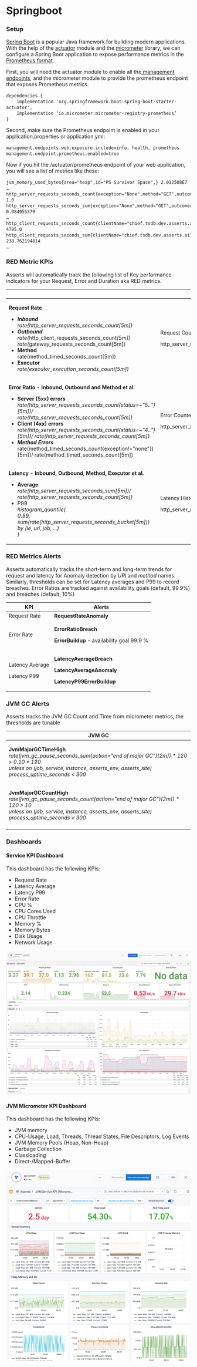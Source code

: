 # Springboot

### Setup

[Spring Boot](https://spring.io/projects/spring-boot) is a popular Java framework for building modern applications. With the help of the [actuator](https://docs.spring.io/spring-boot/docs/current/reference/html/actuator.html) module and the [micrometer](https://micrometer.io/) library, we can configure a Spring Boot application to expose performance metrics in the [Prometheus format](https://prometheus.io/docs/concepts/data\_model/).

First, you will need the actuator module to enable all the[ management endpoints](https://docs.spring.io/spring-boot/docs/current/reference/html/actuator.html#actuator.endpoints.exposing), and the micrometer module to provide the prometheus endpoint that exposes Prometheus metrics.

```
dependencies {
    implementation 'org.springframework.boot:spring-boot-starter-actuator',
    Implementation ‘io.micrometer:micrometer-registry-prometheus’
}
```

Second, make sure the Prometheus endpoint is enabled in your application.properties or application.yml:

```
management.endpoints.web.exposure.include=info, health, prometheus
management.endpoint.prometheus.enabled=true
```

Now if you hit the /actuator/prometheus endpoint of your web application, you will see a list of metrics like these:

```
jvm_memory_used_bytes{area="heap",id="PS Survivor Space",} 2.012508E7
…
http_server_requests_seconds_count{exception="None",method="GET",outcome="SUCCESS",status="200",uri="/actuator/metrics",} 1.0
http_server_requests_seconds_sum{exception="None",method="GET",outcome="SUCCESS",status="200",uri="/actuator/metrics",} 0.084955379
…
http_client_requests_seconds_count{clientName="chief.tsdb.dev.asserts.ai",method="POST",outcome="SUCCESS",status="200",uri="/select/0/prometheus/api/v1/query",} 4785.0
http_client_requests_seconds_sum{clientName="chief.tsdb.dev.asserts.ai",method="POST",outcome="SUCCESS",status="200",uri="/select/0/prometheus/api/v1/query",} 238.762194814
…
```

### RED Metric KPIs

Asserts will automatically track the following list of Key performance indicators for your Request, Error and Duration aka RED metrics.&#x20;

<table data-header-hidden><thead><tr><th></th><th data-hidden>Metric</th></tr></thead><tbody><tr><td><p><strong>Request Rate</strong></p><ul><li><em><strong>Inbound</strong>  </em>  <br> <em>rate(http_server_requests_seconds_count[5m])</em></li><li><em><strong>Outbound</strong> </em> <br> <em>rate(</em>http_client_requests_seconds_count<em>[5m])</em><br> <em>rate(</em>gateway_requests_seconds_count[5m])</li><li><strong>Method</strong><br> <strong></strong> rate(method_timed_seconds_count[5m])</li><li><strong>Executor</strong><br><strong></strong><em>rate(executor_execution_seconds_count[5m])</em></li></ul></td><td><p>Request Counter</p><p>http_server_requests_seconds_count</p></td></tr><tr><td><p><strong>Error Ratio - Inbound, Outbound and Method et al.</strong></p><ul><li><strong>Server (5xx) errors</strong> <br><strong></strong><em>rate(http_server_requests_seconds_count{status=~"5.."}[5m])/</em> <br><em>rate(http_server_requests_seconds_count[5m])</em></li><li><strong>Client (4xx) errors</strong><br><em>rate(http_server_requests_seconds_count{status=~"4.."}[5m])/ rate(http_server_requests_seconds_count[5m])</em></li><li><em><strong>Method Errors</strong></em><br><em><strong></strong></em>rate(method_timed_seconds_count{exception!="none"}}[5m])/ rate(method_timed_seconds_count[5m])</li></ul></td><td><p>Error Counter</p><p>http_server_requests_seconds_count</p></td></tr><tr><td><p><strong>Latency - Inbound, Outbound, Method, Executor et al.</strong></p><ul><li><strong>Average</strong><br><strong></strong><em>rate(http_server_requests_seconds_sum[5m])/ rate(http_server_requests_seconds_count[5m])</em></li><li>P99<br><em>histogram_quantile(</em><br>  <em>0.99,</em><br>  <em>sum(rate(http_server_requests_seconds_bucket[5m]))</em><br>     <em>by (le, uri, job, ...)</em><br><em>)</em></li></ul></td><td><p>Latency Histogram</p><p>http_server_requests_seconds</p></td></tr></tbody></table>

### RED Metrics Alerts

Asserts automatically tracks the short-term and long-term trends for request and latency for Anomaly detection by _URI_ and _method_ names. Similarly, thresholds can be set for Latency averages and P99 to record breaches. Error Ratios are tracked against availability goals (default, 99.9%) and breaches (default, 10%)&#x20;

| KPI                                      | Alerts                                                                                                                                  |
| ---------------------------------------- | --------------------------------------------------------------------------------------------------------------------------------------- |
| Request Rate                             | **RequestRateAnomaly**                                                                                                                  |
| Error Rate                               | <p><strong>ErrorRatioBreach</strong></p><p><strong>ErrorBuildup</strong> - availability goal 99.9 %</p>                                 |
| <p>Latency Average</p><p>Latency P99</p> | <p><strong>LatencyAverageBreach</strong></p><p><strong>LatencyAverageAnomaly</strong></p><p><strong>LatencyP99ErrorBuildup</strong></p> |

### JVM GC Alerts

Asserts tracks the JVM GC Count and Time  from micrometer metrics, the thresholds are tunable

| JVM GC                                                                                                                                                                                                                                                             |
| ------------------------------------------------------------------------------------------------------------------------------------------------------------------------------------------------------------------------------------------------------------------ |
| <p><strong>JvmMajorGCTimeHigh</strong> <br><em>rate(jvm_gc_pause_seconds_sum{action="end of major GC"}[2m]) * 120 > 0.10 * 120</em> <br>  <em>unless on (job, service, instance, asserts_env, asserts_site) process_uptime_seconds &#x3C; 300</em></p>             |
| <p><strong>JvmMajorGCCountHigh</strong><br><em><strong></strong>rate(jvm_gc_pause_seconds_count{action="end of major GC"}[2m]) * 120 > 10</em>  <br>  <em>unless on (job, service, instance, asserts_env, asserts_site) process_uptime_seconds &#x3C; 300</em></p> |
|                                                                                                                                                                                                                                                                    |

### Dashboards

#### Service KPI Dashboard

This dashboard has the following KPIs:

* Request Rate
* Latency Average
* Latency P99
* Error Rate
* CPU %
* CPU Cores Used
* CPU Throttle
* Memory %
* Memory Bytes
* Disk Usage
* Network Usage

![](../../.gitbook/assets/api-server-KPI.jpg)

#### JVM Micrometer KPI Dashboard

This dashboard has the following KPIs:

* JVM memory
* CPU-Usage, Load, Threads, Thread States, File Descriptors, Log Events
* JVM Memory Pools (Heap, Non-Heap)
* Garbage Collection
* Classloading
* Direct-/Mapped-Buffer

![](<../../.gitbook/assets/image (20).png>)
